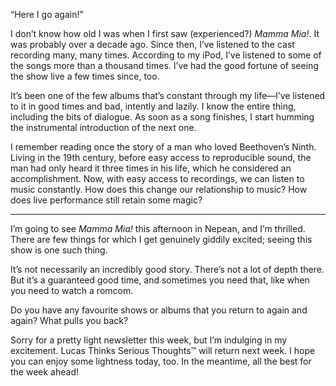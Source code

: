 “Here I go again!”

I don’t know how old I was when I first saw (experienced?) *Mamma Mia!*. It was probably over a decade ago. Since then, I’ve listened to the cast recording many, many times. According to my iPod, I’ve listened to some of the songs more than a thousand times. I’ve had the good fortune of seeing the show live a few times since, too.

It’s been one of the few albums that’s constant through my life—I’ve listened to it in good times and bad, intently and lazily. I know the entire thing, including the bits of dialogue. As soon as a song finishes, I start humming the instrumental introduction of the next one.

I remember reading once the story of a man who loved Beethoven’s Ninth. Living in the 19th century, before easy access to reproducible sound, the man had only heard it three times in his life, which he considered an accomplishment. Now, with easy access to recordings, we can listen to music constantly. How does this change our relationship to music? How does live performance still retain some magic?

***

I’m going to see *Mamma Mia!* this afternoon in Nepean, and I’m thrilled. There are few things for which I get genuinely giddily excited; seeing this show is one such thing.

It’s not necessarily an incredibly good story. There’s not a lot of depth there. But it’s a guaranteed good time, and sometimes you need that, like when you need to watch a romcom.

Do you have any favourite shows or albums that you return to again and again? What pulls you back?

Sorry for a pretty light newsletter this week, but I’m indulging in my excitement. Lucas Thinks Serious Thoughts™️ will return next week. I hope you can enjoy some lightness today, too. In the meantime, all the best for the week ahead!